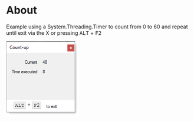 ﻿# About

Example using a System.Threading.Timer to count from 0 to 60 and repeat until exit via the X or pressing <kbd>ALT</kbd> + <kbd>F2</kbd> 

![img](assets/f1.png)